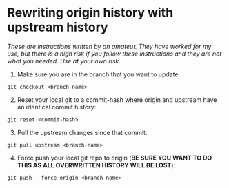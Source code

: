 # Rewriting origin history with upstream history

*These are instructions written by an amateur. They have worked for my use, but there is a high risk if you follow these instructions and they are not what you needed. Use at your own risk.*

1. Make sure you are in the branch that you want to update:

`git checkout <branch-name>`

2. Reset your local git to a commit-hash where origin and upstream have an identical commit history:

`git reset <commit-hash>`

3. Pull the upstream changes since that commit:

`git pull upstream <branch-name>`

4. Force push your local git repo to origin (**BE SURE YOU WANT TO DO THIS AS ALL OVERWRITTEN HISTORY WILL BE LOST**):

`git push --force origin <branch-name>`
